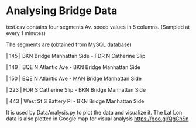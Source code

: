 # Analysing Bridge Data

test.csv contains four segments Av. speed values in 5 columns. (Sampled at every 1 minutes)

The segments are (obtained from MySQL database)

| 145 | BKN Bridge Manhattan Side - FDR N Catherine Slip  

| 149 | BQE N Atlantic Ave - BKN Bridge Manhattan Side                                

| 150 | BQE N Atlantic Ave - MAN Bridge Manhattan Side 

| 223 | FDR S Catherine Slip - BKN Bridge Manhattan Side 

| 443 | West St S Battery Pl - BKN Bridge Manhattan Side 

It is used by DataAnalysis.py to plot the data and visualize it.
The Lat Lon data is also plotted in Google map for visual analysis
https://goo.gl/QgChSn

